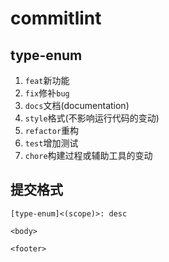 # commitlint
## type-enum
1. `feat`新功能
2. `fix`修补`bug`
3. `docs`文档(documentation)
4. `style`格式(不影响运行代码的变动)
5. `refactor`重构
6. `test`增加测试
7. `chore`构建过程或辅助工具的变动

## 提交格式
```
[type-enum]<(scope)>: desc

<body>

<footer>
```